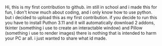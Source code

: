 Hi, this is my first contribution to github.
im still in school and i made this for fun, I don't know much about coding, and i only know how to use python. but i decided to upload this as my first contribution.
if you decide to run this you have to install Puthon 3.11 and it will automatically download 2 addons, tkinter (something i use to create an interactable window)
and Pillow (something i use to render images) there is nothing that is intended to harm your PC ar all. i just wanted to share what id made.
